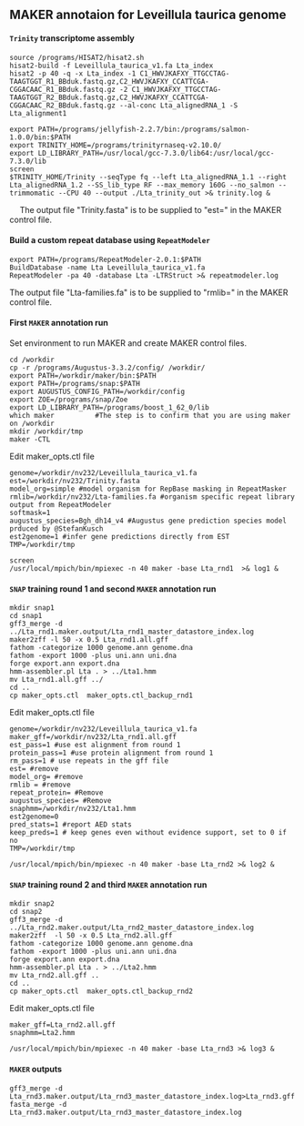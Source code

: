 ## MAKER annotaion for Leveillula taurica genome 

#### `Trinity` transcriptome assembly

```ShellSession
source /programs/HISAT2/hisat2.sh
hisat2-build -f Leveillula_taurica_v1.fa Lta_index
hisat2 -p 40 -q -x Lta_index -1 C1_HWVJKAFXY_TTGCCTAG-TAAGTGGT_R1_BBduk.fastq.gz,C2_HWVJKAFXY_CCATTCGA-CGGACAAC_R1_BBduk.fastq.gz -2 C1_HWVJKAFXY_TTGCCTAG-TAAGTGGT_R2_BBduk.fastq.gz,C2_HWVJKAFXY_CCATTCGA-CGGACAAC_R2_BBduk.fastq.gz --al-conc Lta_alignedRNA_1 -S Lta_alignment1
```

```ShellSession
export PATH=/programs/jellyfish-2.2.7/bin:/programs/salmon-1.0.0/bin:$PATH
export TRINITY_HOME=/programs/trinityrnaseq-v2.10.0/
export LD_LIBRARY_PATH=/usr/local/gcc-7.3.0/lib64:/usr/local/gcc-7.3.0/lib
screen
$TRINITY_HOME/Trinity --seqType fq --left Lta_alignedRNA_1.1 --right Lta_alignedRNA_1.2 --SS_lib_type RF --max_memory 160G --no_salmon --trimmomatic --CPU 40 --output ./Lta_trinity_out >& trinity.log &
```
 
 The output file "Trinity.fasta" is to be supplied to "est=" in the MAKER control file.
 
#### Build a custom repeat database using `RepeatModeler`

```ShellSession
export PATH=/programs/RepeatModeler-2.0.1:$PATH
BuildDatabase -name Lta Leveillula_taurica_v1.fa
RepeatModeler -pa 40 -database Lta -LTRStruct >& repeatmodeler.log
```
The output file "Lta-families.fa" is to be supplied to "rmlib=" in the MAKER control file.


#### First `MAKER` annotation run

Set environment to run MAKER and create MAKER control files.

```ShellSession
cd /workdir
cp -r /programs/Augustus-3.3.2/config/ /workdir/
export PATH=/workdir/maker/bin:$PATH
export PATH=/programs/snap:$PATH
export AUGUSTUS_CONFIG_PATH=/workdir/config
export ZOE=/programs/snap/Zoe
export LD_LIBRARY_PATH=/programs/boost_1_62_0/lib
which maker          #The step is to confirm that you are using maker on /workdir
mkdir /workdir/tmp
maker -CTL
```

Edit maker_opts.ctl file

```
genome=/workdir/nv232/Leveillula_taurica_v1.fa
est=/workdir/nv232/Trinity.fasta
model_org=simple #model organism for RepBase masking in RepeatMasker
rmlib=/workdir/nv232/Lta-families.fa #organism specific repeat library output from RepeatModeler 
softmask=1
augustus_species=Bgh_dh14_v4 #Augustus gene prediction species model prduced by @StefanKusch
est2genome=1 #infer gene predictions directly from EST
TMP=/workdir/tmp
```

```ShellSession
screen
/usr/local/mpich/bin/mpiexec -n 40 maker -base Lta_rnd1  >& log1 &
```

#### `SNAP` training round 1 and second `MAKER` annotation run

```
mkdir snap1
cd snap1
gff3_merge -d ../Lta_rnd1.maker.output/Lta_rnd1_master_datastore_index.log
maker2zff -l 50 -x 0.5 Lta_rnd1.all.gff
fathom -categorize 1000 genome.ann genome.dna
fathom -export 1000 -plus uni.ann uni.dna
forge export.ann export.dna
hmm-assembler.pl Lta . > ../Lta1.hmm
mv Lta_rnd1.all.gff ../
cd ..
cp maker_opts.ctl  maker_opts.ctl_backup_rnd1
```

Edit maker_opts.ctl file

```
genome=/workdir/nv232/Leveillula_taurica_v1.fa
maker_gff=/workdir/nv232/Lta_rnd1.all.gff
est_pass=1 #use est alignment from round 1
protein_pass=1 #use protein alignment from round 1
rm_pass=1 # use repeats in the gff file
est= #remove
model_org= #remove
rmlib = #remove
repeat_protein= #Remove
augustus_species= #Remove
snaphmm=/workdir/nv232/Lta1.hmm
est2genome=0
pred_stats=1 #report AED stats
keep_preds=1 # keep genes even without evidence support, set to 0 if no
TMP=/workdir/tmp
```

```ShellSession
/usr/local/mpich/bin/mpiexec -n 40 maker -base Lta_rnd2 >& log2 &
```

#### `SNAP` training round 2 and third `MAKER` annotation run 

```ShellSession
mkdir snap2
cd snap2
gff3_merge -d ../Lta_rnd2.maker.output/Lta_rnd2_master_datastore_index.log
maker2zff  -l 50 -x 0.5 Lta_rnd2.all.gff
fathom -categorize 1000 genome.ann genome.dna
fathom -export 1000 -plus uni.ann uni.dna
forge export.ann export.dna
hmm-assembler.pl Lta . > ../Lta2.hmm
mv Lta_rnd2.all.gff ..
cd ..
cp maker_opts.ctl  maker_opts.ctl_backup_rnd2
```

Edit maker_opts.ctl file

``` 
maker_gff=Lta_rnd2.all.gff
snaphmm=Lta2.hmm
```

```ShellSession
/usr/local/mpich/bin/mpiexec -n 40 maker -base Lta_rnd3 >& log3 &
```

#### `MAKER` outputs
```ShellSession
gff3_merge -d Lta_rnd3.maker.output/Lta_rnd3_master_datastore_index.log>Lta_rnd3.gff
fasta_merge -d Lta_rnd3.maker.output/Lta_rnd3_master_datastore_index.log
```
